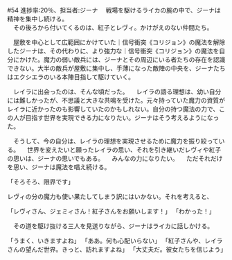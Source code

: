 #54 進捗率:20％、担当者:ジーナ
　戦場を駆けるライカの腕の中で、ジーナは精神を集中し続ける。  
　その後ろから付いてくるのは、紅子とレヴィ。かけがえのない仲間たち。

　屋敷を中心として広範囲にかけていた｜信号衝突《コリジョン》の魔法を解除したジーナは、その代わりに、より強力な｜信号衝突《コリジョン》の魔法を自分にかけた。魔力の弱い敵兵には、ジーナとその周辺にいる者たちの存在を認識できない。大半の敵兵が屋敷に集中し、手薄になった敵陣の中央を、ジーナたちはエクシエラのいる本陣目指して駆けていく。


　レイラに出会ったのは、そんな頃だった。
　レイラの語る理想は、幼い自分には難しかったが、不思議と大きな共鳴を受けた。元々持っていた魔力の資質がレイラに近かったのも影響していたのかもしれない。自分の持つ魔法の力で、この人が目指す世界を実現できる力になりたい。ジーナはそう考えるようになった。

　そうして、今の自分は、レイラの理想を実現させるために魔力を振り絞っている。
　世界を変えたいと願ったレイラの思い、それを引き継いだレヴィや紅子の思いは、ジーナの思いでもある。
　みんなの力になりたい。
　ただそれだけを思い、ジーナは魔法を唱え続ける。

「そろそろ、限界です」

レヴィの分の魔力も使い果たしてしまう訳にはいかない。それを考えると、


「レヴィさん、ジェミィさん！紅子さんをお願いします！」
「わかった！」

　その道を駆け抜ける三人を見送りながら、ジーナはライカに話しかける。

「うまく、いきますよね」
「ああ。何も心配いらない」
「紅子さんや、レイラさんの望んだ世界。きっと、訪れますよね」
「大丈夫だ。彼女たちを信じよう」
